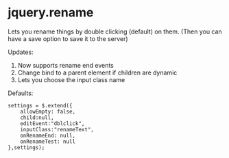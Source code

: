 jquery.rename
=============

Lets you rename things by double clicking (default) on them. (Then you can have a save option to save it to the server)

Updates:
1. Now supports rename end events
2. Change bind to a parent element if children are dynamic
3. Lets you choose the input class name

Defaults:

```
settings = $.extend({
    allowEmpty: false,
    child:null,
    editEvent:"dblclick",
    inputClass:"renameText",
    onRenameEnd: null,
    onRenameTest: null
},settings);
```